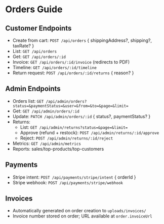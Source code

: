 # Orders Guide

## Customer Endpoints
- Create from cart: `POST /api/orders` { shippingAddress?, shipping?, taxRate? }
- List: `GET /api/orders`
- Get: `GET /api/orders/:id`
- Invoice: `GET /api/orders/:id/invoice` (redirects to PDF)
- Timeline: `GET /api/orders/:id/timeline`
- Return request: `POST /api/orders/:id/returns` { reason? }

## Admin Endpoints
- Orders list: `GET /api/admin/orders?status=&paymentStatus=&user=&from=&to=&page=&limit=`
- Get: `GET /api/admin/orders/:id`
- Update: `PATCH /api/admin/orders/:id` { status?, paymentStatus? }
- Returns:
  - List: `GET /api/admin/returns?status=&page=&limit=`
  - Approve (refund + restock): `POST /api/admin/returns/:id/approve`
  - Reject: `POST /api/admin/returns/:id/reject`
- Metrics: `GET /api/admin/metrics`
- Reports: sales/top-products/top-customers

## Payments
- Stripe intent: `POST /api/payments/stripe/intent` { orderId }
- Stripe webhook: `POST /api/payments/stripe/webhook`

## Invoices
- Automatically generated on order creation to `uploads/invoices/`
- Invoice number stored on order; URL available at `order.invoiceUrl`

